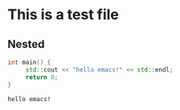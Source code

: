 # This is a test file


## Nested

```C++
int main() {
     std::cout << "hello emacs!" << std::endl;
     return 0;
}
```

    hello emacs!